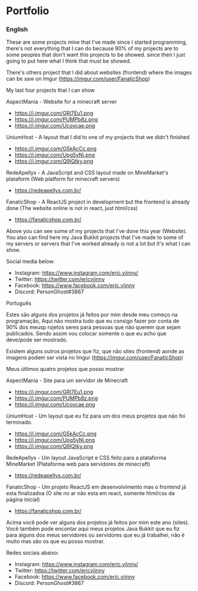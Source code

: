 # Portfolio

<h3>English</h3>

These are some projects mine that I've made since I started programming, there's not everything that I can do because 90% of my projects are to some peoples that don't want this projects to be showed. since then I just going to put here what I think that must be showed.

There's others project that I did about websites (frontend) where the images can be saw on Imgur (https://imgur.com/user/FanaticShop)

My last four projects that I can show

AspectMania - Website for a minecraft server

- https://i.imgur.com/GRl7Eu1.png
- https://i.imgur.com/PUMPb8z.png
- https://i.imgur.com/Ucovcae.png

UniumHost - A layout that I did to one of my projects that we didn't finished

- https://i.imgur.com/G5kAcCc.png
- https://i.imgur.com/Upg5yNj.png
- https://i.imgur.com/Q9lQtky.png

RedeApellys - A JavaScript and CSS layout made on MineMarket's plataform (Web platform for minecraft servers)

- https://redeapellys.com.br/

FanaticShop - A ReactJS project in development but the frontend is already done (The website online is not in react, just html/css)

- https://fanaticshop.com.br/

Above you can see some of my projects that I've done this year (Website). You also can find here my Java Bukkit projects that I've made to some of my servers or servers that I've worked already is not a lot but it's what I can show.

Social media below:

- Instagram: https://www.instagram.com/eric.viinny/
- Twitter: https://twitter.com/ericviinny
- Facebook: https://www.facebook.com/eric.viinny
- Discord: PersonGhost#3867

Português

Estes são alguns dos projetos já feitos por mim desde meu começo na programação, Aqui não mostra tudo que eu consigo fazer por conta de 90% dos meusp rojetos seres para pessoas que não querem que sejam publicados. Sendo assim vou colocar somente o que eu acho que deve/pode ser mostrado.

Existem alguns outros projetos que fiz, que não sites (frontend) aonde as imagens podem ser vista no Imgur (https://imgur.com/user/FanaticShop)

Meus útlimos quatro projetos que posso mostrar

AspectMania - Site para um servidor de Minecraft

- https://i.imgur.com/GRl7Eu1.png
- https://i.imgur.com/PUMPb8z.png
- https://i.imgur.com/Ucovcae.png

UniumHost - Um layout que eu fiz para um dos meus projetos que não foi terminado.

- https://i.imgur.com/G5kAcCc.png
- https://i.imgur.com/Upg5yNj.png
- https://i.imgur.com/Q9lQtky.png

RedeApellys - Um layout JavaScript e CSS feito para a plataforma MineMarket (Plataforma web para servidores de minecraft)

- https://redeapellys.com.br/

FanaticShop - Um projeto ReactJS em desenvolvimento mas o frontend já esta finalizadoa (O site no ar não esta em react, somente html/css da página inicial)

- https://fanaticshop.com.br/

Acima você pode ver alguns dos projetos já feitos por mim este ano (sites). Você também pode encontar aqui meus projetos Java Bukkit que eu fiz para alguns dos meus servidores ou servidores que eu já trabalhei, não é muito mas são os que eu posso mostrar.

Redes sociais abaixo:

- Instagram: https://www.instagram.com/eric.viinny/
- Twitter: https://twitter.com/ericviinny
- Facebook: https://www.facebook.com/eric.viinny
- Discord: PersonGhost#3867
